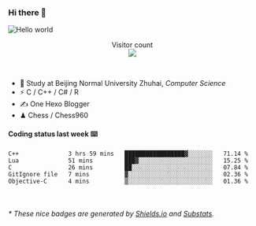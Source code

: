 ### Hi there 👋


<img src="https://raw.githubusercontent.com/sagar-viradiya/sagar-viradiya/master/resources/banner.png" alt="Hello world">
<p align="center"> 
  Visitor count<br/>
  <img src="https://profile-counter.glitch.me/youszoe/count.svg" />
</p>

<br/>


- 🍻  Study at Beijing Normal University Zhuhai, _Computer Science_
- ⚡  C / C++ / C# / R
- ✍️  One Hexo Blogger
- ♟  Chess / Chess960 


#### Coding status last week ⌨️

<!--START_SECTION:waka-->
```text
C++              3 hrs 59 mins   █████████████████▓░░░░░░░   71.14 % 
Lua              51 mins         ███▓░░░░░░░░░░░░░░░░░░░░░   15.25 % 
C                26 mins         ██░░░░░░░░░░░░░░░░░░░░░░░   07.84 % 
GitIgnore file   7 mins          ▓░░░░░░░░░░░░░░░░░░░░░░░░   02.36 % 
Objective-C      4 mins          ▒░░░░░░░░░░░░░░░░░░░░░░░░   01.36 % 
```
<!--END_SECTION:waka-->

<br/>

<center><img src="http://ghchart.rshah.org/409ba5/yousazoe" alt="" /></center>


<h6>* These nice badges are generated by <a href="https://shields.io/">Shields.io</a> and <a href="https://github.com/spencerwooo/Substats">Substats</a>.</h6>
